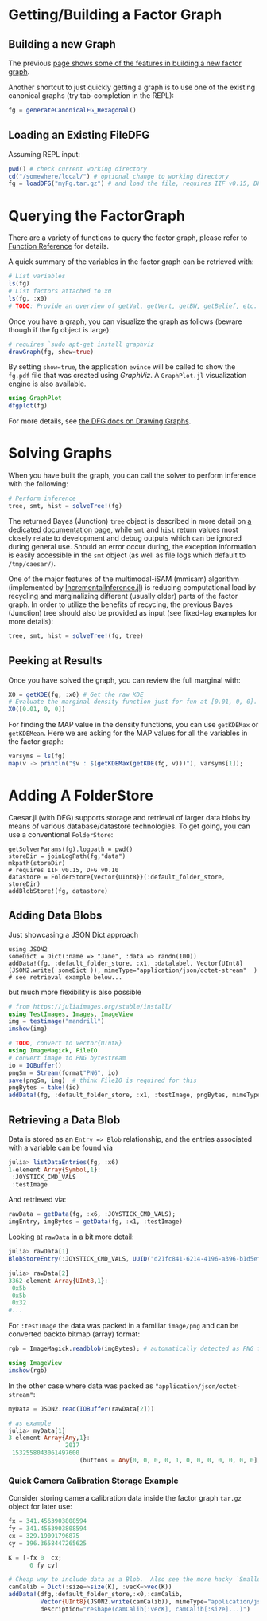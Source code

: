 # Getting/Building a Factor Graph

## Building a new Graph

The previous [page shows some of the features in building a new factor graph](https://juliarobotics.org/Caesar.jl/latest/concepts/building_graphs/).

Another shortcut to just quickly getting a graph is to use one of the existing canonical graphs (try tab-completion in the REPL):
```julia
fg = generateCanonicalFG_Hexagonal()
```

## Loading an Existing FileDFG

Assuming REPL input:
```julia
pwd() # check current working directory
cd("/somewhere/local/") # optional change to working directory
fg = loadDFG("myFg.tar.gz") # and load the file, requires IIF v0.15, DFG v0.10
```

# Querying the FactorGraph

There are a variety of functions to query the factor graph, please refer to [Function Reference](../func_ref.md) for details.

A quick summary of the variables in the factor graph can be retrieved with:

```julia
# List variables
ls(fg)
# List factors attached to x0
ls(fg, :x0)
# TODO: Provide an overview of getVal, getVert, getBW, getBelief, etc.
```

Once you have a graph, you can visualize the graph as follows (beware though if the fg object is large):
```julia
# requires `sudo apt-get install graphviz
drawGraph(fg, show=true)
```

By setting `show=true`, the application `evince` will be called to show the `fg.pdf` file that was created using *GraphViz*.  A `GraphPlot.jl` visualization engine is also available.
```julia
using GraphPlot
dfgplot(fg)
```

For more details, see [the DFG docs on Drawing Graphs](https://juliarobotics.org/DistributedFactorGraphs.jl/latest/DrawingGraphs/#Drawing-Graphs-1).

# Solving Graphs

When you have built the graph, you can call the solver to perform inference with the following:

```julia
# Perform inference
tree, smt, hist = solveTree!(fg)
```

The returned Bayes (Junction) `tree` object is described in more detail on [a dedicated documentation page](https://juliarobotics.org/Caesar.jl/latest/principles/bayestreePrinciples/), while `smt` and `hist` return values most closely relate to development and debug outputs which can be ignored during general use.  Should an error occur during, the exception information is easily accessible in the `smt` object (as well as file logs which default to `/tmp/caesar/`).

One of the major features of the multimodal-iSAM (mmisam) algorithm (implemented by [IncrementalInference.jl](http://www.github.com/JuliaRobotics/IncrementalInference.jl)) is reducing computational load by recycling and marginalizing different (usually older) parts of the factor graph.  In order to utilize the benefits of recycing, the previous Bayes (Junction) tree should also be provided as input (see fixed-lag examples for more details):
```julia
tree, smt, hist = solveTree!(fg, tree)
```

## Peeking at Results

Once you have solved the graph, you can review the full marginal with:

```julia
X0 = getKDE(fg, :x0) # Get the raw KDE
# Evaluate the marginal density function just for fun at [0.01, 0, 0].
X0([0.01, 0, 0])
```

For finding the MAP value in the density functions, you can use `getKDEMax` or `getKDEMean`. Here we are asking for the MAP values for all the variables in the factor graph:

```julia
varsyms = ls(fg)
map(v -> println("$v : $(getKDEMax(getKDE(fg, v)))"), varsyms[1]);
```

# Adding A FolderStore

Caesar.jl (with DFG) supports storage and retrieval of larger data blobs by means of various database/datastore technologies.  To get going, you can use a conventional `FolderStore`: 
```
getSolverParams(fg).logpath = pwd()
storeDir = joinLogPath(fg,"data")
mkpath(storeDir)
# requires IIF v0.15, DFG v0.10
datastore = FolderStore{Vector{UInt8}}(:default_folder_store, storeDir) 
addBlobStore!(fg, datastore)
```

## Adding Data Blobs

Just showcasing a JSON Dict approach
```
using JSON2
someDict = Dict(:name => "Jane", :data => randn(100))
addData!(fg, :default_folder_store, :x1, :datalabel, Vector{UInt8}(JSON2.write( someDict )), mimeType="application/json/octet-stream"  )
# see retrieval example below...
```

but much more flexibility is also possible
```julia
# from https://juliaimages.org/stable/install/
using TestImages, Images, ImageView
img = testimage("mandrill")
imshow(img)

# TODO, convert to Vector{UInt8}
using ImageMagick, FileIO
# convert image to PNG bytestream
io = IOBuffer()
pngSm = Stream(format"PNG", io)
save(pngSm, img)  # think FileIO is required for this
pngBytes = take!(io)
addData!(fg, :default_folder_store, :x1, :testImage, pngBytes, mimeType="image/png", description="mandrill test image"  )
```

## Retrieving a Data Blob

Data is stored as an `Entry => Blob` relationship, and the entries associated with a variable can be found via
```julia
julia> listDataEntries(fg, :x6)
1-element Array{Symbol,1}:
 :JOYSTICK_CMD_VALS
 :testImage
```

And retrieved via:
```julia
rawData = getData(fg, :x6, :JOYSTICK_CMD_VALS);
imgEntry, imgBytes = getData(fg, :x1, :testImage)
```

Looking at `rawData` in a bit more detail:
```julia
julia> rawData[1]
BlobStoreEntry(:JOYSTICK_CMD_VALS, UUID("d21fc841-6214-4196-a396-b1d5ef95be49"), :default_folder_store, "deeb3ed0cba6ffd149298de21c361af26a207e565e27a3cd3fa6c807b9aaa44d", "DefaultUser|DefaultRobot|Session_851d81|x6", "", "application/json/octet-stream", TimeZones.ZonedDateTime(2020, 8, 15, 14, 26, 36, 397, tz"UTC-04:00"))

julia> rawData[2]
3362-element Array{UInt8,1}:
 0x5b
 0x5b
 0x32
#...
```

For `:testImage` the data was packed in a familiar `image/png` and can be converted backto bitmap (array) format:
```julia
rgb = ImageMagick.readblob(imgBytes); # automatically detected as PNG format

using ImageView
imshow(rgb)
```

In the other case where data was packed as `"application/json/octet-stream"`:
```julia
myData = JSON2.read(IOBuffer(rawData[2]))

# as example
julia> myData[1]
3-element Array{Any,1}:
                2017
 1532558043061497600
                    (buttons = Any[0, 0, 0, 0, 1, 0, 0, 0, 0, 0, 0, 0], axis = Any[0, 0.25026196241378784, 0, 0, 0, 0])
```

### Quick Camera Calibration Storage Example

Consider storing camera calibration data inside the factor graph `tar.gz` object for later use:
```julia
fx = 341.4563903808594
fy = 341.4563903808594
cx = 329.19091796875
cy = 196.3658447265625

K = [-fx 0  cx;
      0 fy cy]

# Cheap way to include data as a Blob.  Also see the more hacky `Smalldata` alternative for situations that make sense.
camCalib = Dict(:size=>size(K), :vecK=>vec(K))
addData!(dfg,:default_folder_store,:x0,:camCalib,
         Vector{UInt8}(JSON2.write(camCalib)), mimeType="application/json/octet-stream", 
         description="reshape(camCalib[:vecK], camCalib[:size]...)") 
```
